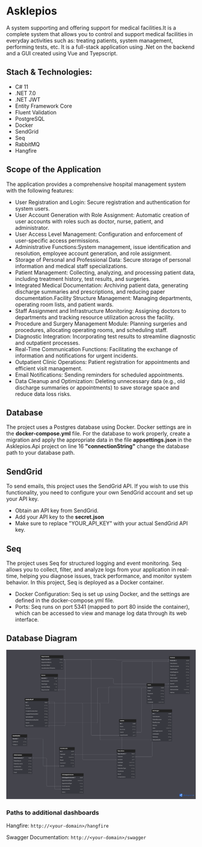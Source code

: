 # Asklepios
A system supporting and offering support for medical facilities.It is a complete system that allows you to control and support medical facilities in everyday activities such as: treating patients, system management, performing tests, etc. It is a full-stack application using .Net on the backend and a GUI created using Vue and Tyepscript.

## Stach & Technologies:
- C# 11
- .NET 7.0
- .NET JWT
- Entity Framework Core
- Fluent Validation
- PostgreSQL
- Docker
- SendGrid
- Seq
- RabbitMQ
- Hangfire

## Scope of the Application
The application provides a comprehensive hospital management system with the following features:

- User Registration and Login: Secure registration and authentication for system users.
- User Account Generation with Role Assignment: Automatic creation of user accounts with roles such as doctor, nurse, patient, and administrator.
- User Access Level Management: Configuration and enforcement of user-specific access permissions.
- Administrative Functions:System management, issue identification and resolution, employee account generation, and role assignment.
- Storage of Personal and Professional Data: Secure storage of personal information and medical staff specializations.
- Patient Management: Collecting, analyzing, and processing patient data, including treatment history, test results, and surgeries.
- Integrated Medical Documentation: Archiving patient data, generating discharge summaries and prescriptions, and reducing paper documentation.Facility Structure Management: Managing departments, operating room lists, and patient wards.
- Staff Assignment and Infrastructure Monitoring: Assigning doctors to departments and tracking resource utilization across the facility.
- Procedure and Surgery Management Module: Planning surgeries and procedures, allocating operating rooms, and scheduling staff.
- Diagnostic Integration: Incorporating test results to streamline diagnostic and outpatient processes.
- Real-Time Communication Functions: Facilitating the exchange of information and notifications for urgent incidents.
- Outpatient Clinic Operations: Patient registration for appointments and efficient visit management.
- Email Notifications: Sending reminders for scheduled appointments.
- Data Cleanup and Optimization: Deleting unnecessary data (e.g., old discharge summaries or appointments) to save storage space and reduce data loss risks.

## Database
The project uses a Postgres database using Docker. Docker settings are in the <b>docker-compose.yml</b> file. 
For the database to work properly, create a migration and apply the appropriate data in the file <b>appsettings.json</b> in the Asklepios.Api project on line 16 <b>"connectionString"</b> change the database path to your database path.

## SendGrid
To send emails, this project uses the SendGrid API. If you wish to use this functionality, you need to configure your own SendGrid account and set up your API key.
- Obtain an API key from SendGrid.
- Add your API key to the <b>secret.json</b>
- Make sure to replace "YOUR_API_KEY" with your actual SendGrid API key.

## Seq
The project uses Seq for structured logging and event monitoring. Seq allows you to collect, filter, and analyze logs from your application in real-time, helping you diagnose issues, track performance, and monitor system behavior. In this project, Seq is deployed as a Docker container.
- Docker Configuration: Seq is set up using Docker, and the settings are defined in the docker-compose.yml file.
- Ports: Seq runs on port 5341 (mapped to port 80 inside the container), which can be accessed to view and manage log data through its web interface.

## Database Diagram
![](/assets/DatabaseDiagram.png)

### Paths to additional dashboards
Hangfire:
`http://<your-domain>/hangfire`

Swagger Documentation:
`http://<your-domain>/swagger`
